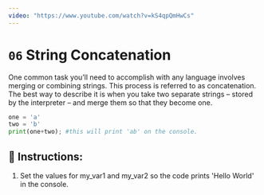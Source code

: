 ```yaml
---
video: "https://www.youtube.com/watch?v=kS4qpQmHwCs"
---
```


# `06` String Concatenation

One common task you’ll need to accomplish with any language involves merging or combining strings.
This process is referred to as concatenation.
The best way to describe it is when you take two separate strings – stored by the interpreter – and
merge them so that they become one.

```py
one = 'a'
two = 'b'
print(one+two); #this will print 'ab' on the console.
```


## 📝 Instructions:

1. Set the values for my_var1 and my_var2 so the code prints 'Hello World' in the console.




